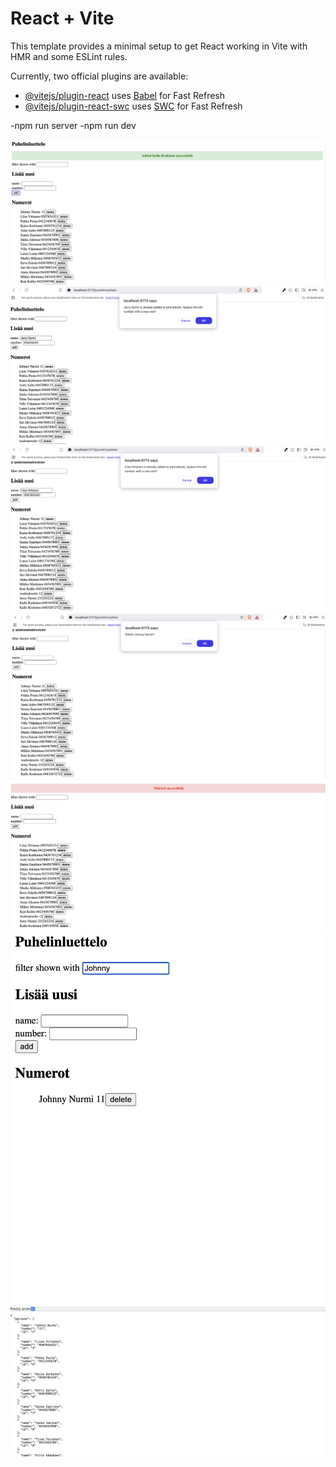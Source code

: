 # React + Vite

This template provides a minimal setup to get React working in Vite with HMR and some ESLint rules.

Currently, two official plugins are available:

- [@vitejs/plugin-react](https://github.com/vitejs/vite-plugin-react/blob/main/packages/plugin-react/README.md) uses [Babel](https://babeljs.io/) for Fast Refresh
- [@vitejs/plugin-react-swc](https://github.com/vitejs/vite-plugin-react-swc) uses [SWC](https://swc.rs/) for Fast Refresh

-npm run server
-npm run dev

![Added](./src/assets/Added.png)
![Already](./src/assets/Already.png)
![AlreadyA](./src/assets/Already%20added%20again.png)
![DeletedO](./src/assets/deleted%20ok.png)
![Deleted](./src/assets/Deleted.png)
![Search](./src/assets/Search.png)
![Json](./src/assets/json.png)


